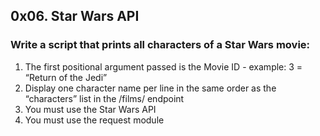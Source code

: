 ## 0x06. Star Wars API

### Write a script that prints all characters of a Star Wars movie:

<ol>
        <li>The first positional argument passed is the Movie ID - example: 3 = “Return of the Jedi”</li>
        <li>Display one character name per line in the same order as the “characters” list in the /films/ endpoint</li>
        <li>You must use the Star Wars API</li>
        <li>You must use the request module</li>
    </ol>
